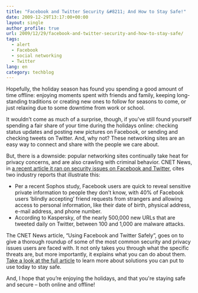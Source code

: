 ```yaml
---
title: "Facebook and Twitter Security &#8211; And How to Stay Safe!"
date: 2009-12-29T13:17:00+00:00
layout: single
author_profile: true
url: 2009/12/29/facebook-and-twitter-security-and-how-to-stay-safe/
tags:
  - alert
  - Facebook
  - social networking
  - Twitter
lang: en
category: techblog
---
```

Hopefully, the holiday season has found you spending a good amount of time offline: enjoying moments spent with friends and family, keeping long-standing traditions or creating new ones to follow for seasons to come, or just relaxing due to some downtime from work or school.

It wouldn’t come as much of a surprise, though, if you’ve still found yourself spending a fair share of your time during the holidays online: checking status updates and posting new pictures on Facebook, or sending and checking tweets on Twitter. And, why not? These networking sites are an easy way to connect and share with the people we care about.

But, there is a downside: popular networking sites continually take heat for privacy concerns, and are also crawling with criminal behavior. CNET News, in [a recent article it ran on security issues on Facebook and Twitter](http://news.cnet.com/8301-27080_3-10420861-245.html), cites two industry reports that illustrate this:

  * Per a recent Sophos study, Facebook users are quick to reveal sensitive private information to people they don’t know, with 40% of Facebook users ‘blindly accepting’ friend requests from strangers and allowing access to personal information, like their date of birth, physical address, e-mail address, and phone number.
  * According to Kaspersky, of the nearly 500,000 new URLs that are tweeted daily on Twitter, between 100 and 1,000 are malware attacks.

The CNET News article, “Using Facebook and Twitter Safely”, goes on to give a thorough roundup of some of the most common security and privacy issues users are faced with. It not only takes you through what the specific threats are, but more importantly, it explains what you can do about them. [Take a look at the full article](http://news.cnet.com/8301-27080_3-10420861-245.html) to learn more about solutions you can put to use today to stay safe.

And, I hope that you’re enjoying the holidays, and that you're staying safe and secure &#8211; both online and offline!